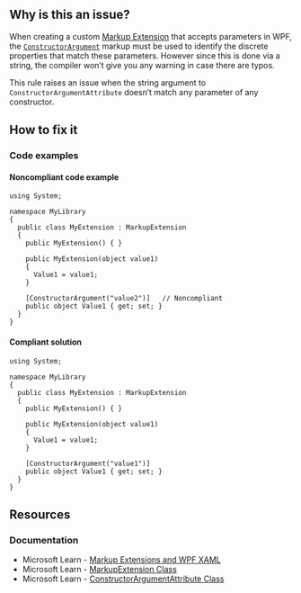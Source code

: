## Why is this an issue?
 
When creating a custom [Markup Extension](https://learn.microsoft.com/en-us/dotnet/desktop/wpf/advanced/markup-extensions-and-wpf-xaml) that accepts parameters in WPF, the [`ConstructorArgument`](https://learn.microsoft.com/en-us/dotnet/api/system.windows.markup.constructorargumentattribute) markup must be used to identify the discrete properties that match these parameters. However since this is done via a string, the compiler won’t give you any warning in case there are typos.
 
This rule raises an issue when the string argument to `ConstructorArgumentAttribute` doesn’t match any parameter of any constructor.
 
## How to fix it
 
### Code examples
 
#### Noncompliant code example

    using System;
    
    namespace MyLibrary
    {
      public class MyExtension : MarkupExtension
      {
        public MyExtension() { }
    
        public MyExtension(object value1)
        {
          Value1 = value1;
        }
    
        [ConstructorArgument("value2")]   // Noncompliant
        public object Value1 { get; set; }
      }
    }

#### Compliant solution

    using System;
    
    namespace MyLibrary
    {
      public class MyExtension : MarkupExtension
      {
        public MyExtension() { }
    
        public MyExtension(object value1)
        {
          Value1 = value1;
        }
    
        [ConstructorArgument("value1")]
        public object Value1 { get; set; }
      }
    }

## Resources
 
### Documentation
 
- Microsoft Learn - [Markup Extensions and
  WPF XAML](https://learn.microsoft.com/en-us/dotnet/desktop/wpf/advanced/markup-extensions-and-wpf-xaml)
- Microsoft Learn - [MarkupExtension Class](https://learn.microsoft.com/en-us/dotnet/api/system.windows.markup.markupextension)
- Microsoft Learn - [ConstructorArgumentAttribute Class](https://learn.microsoft.com/en-us/dotnet/api/system.windows.markup.constructorargumentattribute)